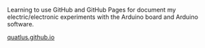 Learning to use GitHub and GitHub Pages for document my electric/electronic experiments with the Arduino board and Arduino software.

[quatlus.github.io](https://quatlus.github.io/quatlus_blog/)
